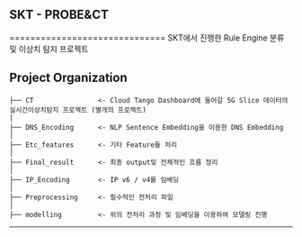 ## SKT - PROBE&CT
==============================
SKT에서 진행한 Rule Engine 분류 및 이상치 탐지 프로젝트

Project Organization
------------

    ├── CT                <- Cloud Tango Dashboard에 들어갈 5G Slice 데이터의 실시간이상치탐지 프로젝트 (별개의 프로젝트)
    │
    ├── DNS_Encoding      <- NLP Sentence Embedding을 이용한 DNS Embedding 
    │
    ├── Etc_features      <- 기타 Feature들 처리 
    │
    ├── Final_result      <- 최종 output및 전체적인 흐름 정리 
    │
    ├── IP_Encoding       <- IP v6 / v4를 임베딩 
    │
    ├── Preprocessing     <- 필수적인 전처리 파일 
    │
    ├── modelling         <- 위의 전처리 과정 및 임베딩을 이용하여 모델링 진행



------------

